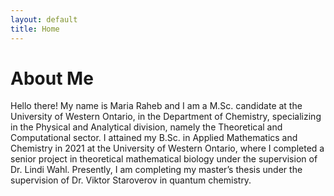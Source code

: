 ```yaml
---
layout: default
title: Home
---
```


<h1 class="title">About Me</h1> <!-- Don't delete this unless you want your title to disappear! -->

Hello there!
My name is Maria Raheb and I am a M.Sc. candidate at the University of Western Ontario, in the Department of Chemistry, specializing in the Physical and Analytical division, namely the Theoretical and Computational sector. I attained my B.Sc. in Applied Mathematics and Chemistry in 2021 at the University of Western Ontario, where I completed a senior project in theoretical mathematical biology under the supervision of Dr. Lindi Wahl. Presently, I am completing my master’s thesis under the supervision of Dr. Viktor Staroverov in quantum chemistry.


